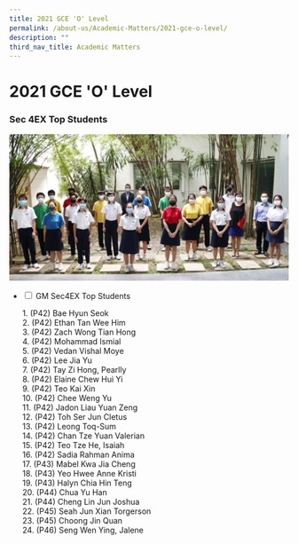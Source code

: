 ```yaml
---
title: 2021 GCE 'O' Level
permalink: /about-us/Academic-Matters/2021-gce-o-level/
description: ""
third_nav_title: Academic Matters
---
```

<h1><b>2021 GCE 'O' Level</b></h1>

<h3>Sec 4EX Top Students</h3>

<img src="/images/IMG_0247e-2048x1075.jpg">

<ul class="jekyllcodex_accordion">
  <li>
    <input type="checkbox" id="accordion1">
    <label for="accordion1">GM Sec4EX Top Students</label>
    <div>
      <p>1. (P42) Bae Hyun Seok<br>2. (P42) Ethan Tan Wee Him<br>3. 
(P42) Zach Wong Tian Hong<br>4. (P42) Mohammad Ismial<br>5. (P42) Vedan Vishal Moye<br>6. (P42) Lee Jia Yu<br>7. (P42) Tay Zi Hong, Pearlly<br>8. (P42) Elaine Chew Hui Yi<br>9. (P42) Teo Kai Xin<br>10. (P42) Chee Weng Yu<br>11. (P42) Jadon Liau Yuan Zeng<br>12. (P42) Toh Ser Jun Cletus<br>13. (P42) Leong Toq-Sum<br>14. (P42) Chan Tze Yuan Valerian<br>15. (P42) Teo Tze He, Isaiah<br>16. (P42) Sadia Rahman Anima<br>17. (P43) Mabel Kwa Jia Cheng<br>18. (P43) Yeo Hwee Anne Kristi<br>19. (P43) Halyn Chia Hin Teng<br>20. (P44) Chua Yu Han<br>21. (P44) Cheng Lin Jun Joshua<br>22. (P45) Seah Jun Xian Torgerson<br>23. (P45) Choong Jin Quan<br>24. (P46) Seng Wen Ying, Jalene</p>
    </div>
	</li>  



